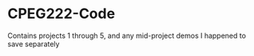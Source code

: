 # CPEG222-Code
Contains projects 1 through 5, and any mid-project demos I happened to save separately

